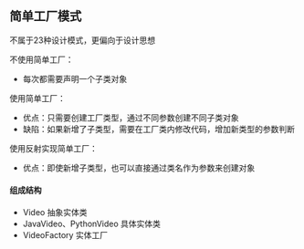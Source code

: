 ## 简单工厂模式
不属于23种设计模式，更偏向于设计思想

不使用简单工厂：  
- 每次都需要声明一个子类对象

使用简单工厂：
- 优点：只需要创建工厂类型，通过不同参数创建不同子类对象
- 缺陷：如果新增了子类型，需要在工厂类内修改代码，增加新类型的参数判断

使用反射实现简单工厂：
- 优点：即使新增子类型，也可以直接通过类名作为参数来创建对象

#### 组成结构
- Video    抽象实体类  
- JavaVideo、PythonVideo    具体实体类
- VideoFactory    实体工厂